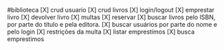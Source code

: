#biblioteca
[X] crud usuario
[X] crud livros
[X] login/logout
[X] emprestar livro
[X] devolver livro
[X] multas
[X] reservar
[X] buscar livros pelo ISBN, por parte do título e pela editora.
[X] buscar usuários por parte do nome e pelo login
[X] restrições da multa
[X] listar emprestimos
[X] busca emprestimos
